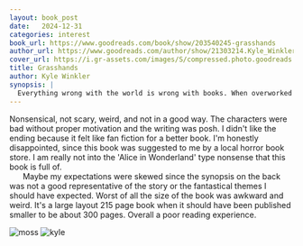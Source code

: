 ```yaml
---
layout: book_post
date:   2024-12-31
categories: interest
book_url: https://www.goodreads.com/book/show/203540245-grasshands
author_url: https://www.goodreads.com/author/show/21303214.Kyle_Winkler
cover_url: https://i.gr-assets.com/images/S/compressed.photo.goodreads.com/books/1702131301l/203540245._SX98_.jpg
title: Grasshands
author: Kyle Winkler
synopsis: |
  Everything wrong with the world is wrong with books. When overworked library assistant Sylvia Hix finds a strange moss smothering the books, there’s little to worry about. But when patrons start eating it, gaining direct knowledge of the books, then losing their minds—Sylvia's problems deepen. Moreover, her supervisor is a glue addict, her best friend Albert is growing into a giant, and Clara Gamelin, the Library Board Director, is shaping her to be the next ballbusting head librarian, a job she does not want. Sylvia is haunted by the moss, because it’s connected to a horrific creature from her childhood. A creature she once named Grasshands and has since forgotten. Stopping Grasshands from decaying the town’s minds, the library’s books, and the slow rot of time is the only job now available to her, whether she wants it or not. A novel of biblio-horror, body horror, and melancholic friendship, Grasshands is ready for check-out. Get your library card ready.
---
```


Nonsensical, not scary, weird, and not in a good way. The characters were bad without proper motivation and the writing was posh. I didn't like the ending because it felt like fan fiction for a better book. I'm honestly disappointed, since this book was suggested to me by a local horror book store. I am really not into the 'Alice in Wonderland' type nonsense that this book is full of. 
<br/>&nbsp;&nbsp;&nbsp;&nbsp;&nbsp;&nbsp;Maybe my expectations were skewed since the synopsis on the back was not a good representative of the story or the fantastical themes I should have expected. Worst of all the size of the book was awkward and weird. It's a large layout 215 page book when it should have been published smaller to be about 300 pages. Overall a poor reading experience. 

![moss](https://www.compostmagazine.com/wp-content/uploads/2023/02/moss-in-garden.jpg)
![kyle](https://therumpus.net/wp-content/uploads/2024/10/Author-Photo-Kyle-Winkler.jpg)
